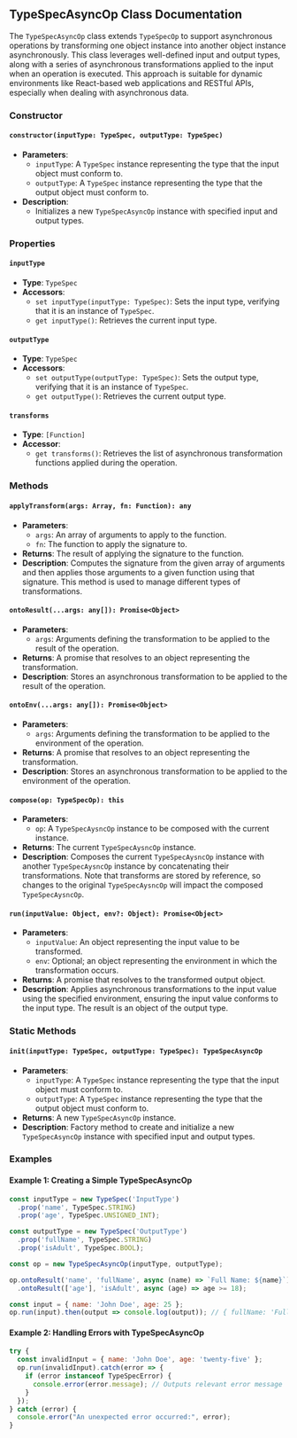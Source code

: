 ## TypeSpecAsyncOp Class Documentation
The `TypeSpecAsyncOp` class extends `TypeSpecOp` to support asynchronous operations by transforming one object instance into another object instance asynchronously. This class leverages well-defined input and output types, along with a series of asynchronous transformations applied to the input when an operation is executed. This approach is suitable for dynamic environments like React-based web applications and RESTful APIs, especially when dealing with asynchronous data.

### Constructor

#### `constructor(inputType: TypeSpec, outputType: TypeSpec)`
- **Parameters**:
  - `inputType`: A `TypeSpec` instance representing the type that the input object must conform to.
  - `outputType`: A `TypeSpec` instance representing the type that the output object must conform to.
- **Description**:
  - Initializes a new `TypeSpecAsyncOp` instance with specified input and output types.

### Properties

#### `inputType`
- **Type**: `TypeSpec`
- **Accessors**:
  - `set inputType(inputType: TypeSpec)`: Sets the input type, verifying that it is an instance of `TypeSpec`.
  - `get inputType()`: Retrieves the current input type.

#### `outputType`
- **Type**: `TypeSpec`
- **Accessors**:
  - `set outputType(outputType: TypeSpec)`: Sets the output type, verifying that it is an instance of `TypeSpec`.
  - `get outputType()`: Retrieves the current output type.

#### `transforms`
- **Type**: `[Function]`
- **Accessor**:
  - `get transforms()`: Retrieves the list of asynchronous transformation functions applied during the operation.

### Methods

#### `applyTransform(args: Array, fn: Function): any`
- **Parameters**:
  - `args`: An array of arguments to apply to the function.
  - `fn`: The function to apply the signature to.
- **Returns**: The result of applying the signature to the function.
- **Description**: Computes the signature from the given array of arguments and then applies those arguments to a given function using that signature. This method is used to manage different types of transformations.

#### `ontoResult(...args: any[]): Promise<Object>`
- **Parameters**:
  - `args`: Arguments defining the transformation to be applied to the result of the operation.
- **Returns**: A promise that resolves to an object representing the transformation.
- **Description**: Stores an asynchronous transformation to be applied to the result of the operation.

#### `ontoEnv(...args: any[]): Promise<Object>`
- **Parameters**:
  - `args`: Arguments defining the transformation to be applied to the environment of the operation.
- **Returns**: A promise that resolves to an object representing the transformation.
- **Description**: Stores an asynchronous transformation to be applied to the environment of the operation.

#### `compose(op: TypeSpecOp): this`
- **Parameters**:
  - `op`: A `TypeSpecAysncOp` instance to be composed with the current instance.
- **Returns**: The current `TypeSpecAysncOp` instance.
- **Description**: Composes the current `TypeSpecAysncOp` instance with another `TypeSpecAysncOp` instance by concatenating their transformations. Note that transforms are stored by reference, so changes to the original `TypeSpecAysncOp` will impact the composed `TypeSpecAysncOp`.


#### `run(inputValue: Object, env?: Object): Promise<Object>`
- **Parameters**:
  - `inputValue`: An object representing the input value to be transformed.
  - `env`: Optional; an object representing the environment in which the transformation occurs.
- **Returns**: A promise that resolves to the transformed output object.
- **Description**: Applies asynchronous transformations to the input value using the specified environment, ensuring the input value conforms to the input type. The result is an object of the output type.

### Static Methods

#### `init(inputType: TypeSpec, outputType: TypeSpec): TypeSpecAsyncOp`
- **Parameters**:
  - `inputType`: A `TypeSpec` instance representing the type that the input object must conform to.
  - `outputType`: A `TypeSpec` instance representing the type that the output object must conform to.
- **Returns**: A new `TypeSpecAsyncOp` instance.
- **Description**: Factory method to create and initialize a new `TypeSpecAsyncOp` instance with specified input and output types.

### Examples

#### Example 1: Creating a Simple TypeSpecAsyncOp
```javascript
const inputType = new TypeSpec('InputType')
  .prop('name', TypeSpec.STRING)
  .prop('age', TypeSpec.UNSIGNED_INT);

const outputType = new TypeSpec('OutputType')
  .prop('fullName', TypeSpec.STRING)
  .prop('isAdult', TypeSpec.BOOL);

const op = new TypeSpecAsyncOp(inputType, outputType);

op.ontoResult('name', 'fullName', async (name) => `Full Name: ${name}`)
  .ontoResult(['age'], 'isAdult', async (age) => age >= 18);

const input = { name: 'John Doe', age: 25 };
op.run(input).then(output => console.log(output)); // { fullName: 'Full Name: John Doe', isAdult: true }
```

#### Example 2: Handling Errors with TypeSpecAsyncOp
```javascript
try {
  const invalidInput = { name: 'John Doe', age: 'twenty-five' };
  op.run(invalidInput).catch(error => {
    if (error instanceof TypeSpecError) {
      console.error(error.message); // Outputs relevant error message
    }
  });
} catch (error) {
  console.error("An unexpected error occurred:", error);
}
```